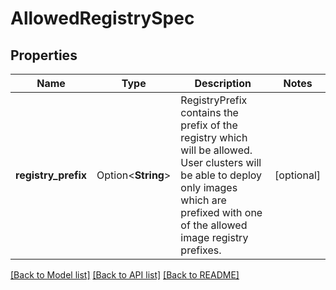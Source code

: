 # AllowedRegistrySpec

## Properties

Name | Type | Description | Notes
------------ | ------------- | ------------- | -------------
**registry_prefix** | Option<**String**> | RegistryPrefix contains the prefix of the registry which will be allowed. User clusters will be able to deploy only images which are prefixed with one of the allowed image registry prefixes. | [optional]

[[Back to Model list]](../README.md#documentation-for-models) [[Back to API list]](../README.md#documentation-for-api-endpoints) [[Back to README]](../README.md)


